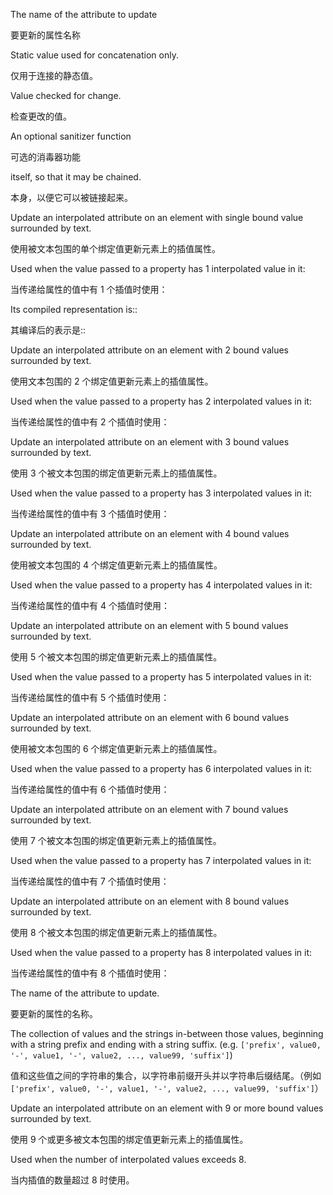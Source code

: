 The name of the attribute to update

要更新的属性名称

Static value used for concatenation only.

仅用于连接的静态值。

Value checked for change.

检查更改的值。

An optional sanitizer function

可选的消毒器功能

itself, so that it may be chained.

本身，以便它可以被链接起来。

Update an interpolated attribute on an element with single bound value surrounded by text.

使用被文本包围的单个绑定值更新元素上的插值属性。

Used when the value passed to a property has 1 interpolated value in it:

当传递给属性的值中有 1 个插值时使用：

Its compiled representation is::

其编译后的表示是::

Update an interpolated attribute on an element with 2 bound values surrounded by text.

使用文本包围的 2 个绑定值更新元素上的插值属性。

Used when the value passed to a property has 2 interpolated values in it:

当传递给属性的值中有 2 个插值时使用：

Update an interpolated attribute on an element with 3 bound values surrounded by text.

使用 3 个被文本包围的绑定值更新元素上的插值属性。

Used when the value passed to a property has 3 interpolated values in it:

当传递给属性的值中有 3 个插值时使用：

Update an interpolated attribute on an element with 4 bound values surrounded by text.

使用被文本包围的 4 个绑定值更新元素上的插值属性。

Used when the value passed to a property has 4 interpolated values in it:

当传递给属性的值中有 4 个插值时使用：

Update an interpolated attribute on an element with 5 bound values surrounded by text.

使用 5 个被文本包围的绑定值更新元素上的插值属性。

Used when the value passed to a property has 5 interpolated values in it:

当传递给属性的值中有 5 个插值时使用：

Update an interpolated attribute on an element with 6 bound values surrounded by text.

使用被文本包围的 6 个绑定值更新元素上的插值属性。

Used when the value passed to a property has 6 interpolated values in it:

当传递给属性的值中有 6 个插值时使用：

Update an interpolated attribute on an element with 7 bound values surrounded by text.

使用 7 个被文本包围的绑定值更新元素上的插值属性。

Used when the value passed to a property has 7 interpolated values in it:

当传递给属性的值中有 7 个插值时使用：

Update an interpolated attribute on an element with 8 bound values surrounded by text.

使用 8 个被文本包围的绑定值更新元素上的插值属性。

Used when the value passed to a property has 8 interpolated values in it:

当传递给属性的值中有 8 个插值时使用：

The name of the attribute to update.

要更新的属性的名称。

The collection of values and the strings in-between those values, beginning with
a string prefix and ending with a string suffix.
\(e.g. `['prefix', value0, '-', value1, '-', value2, ..., value99, 'suffix']`\)

值和这些值之间的字符串的集合，以字符串前缀开头并以字符串后缀结尾。（例如 `['prefix', value0,
'-', value1, '-', value2, ..., value99, 'suffix']`）

Update an interpolated attribute on an element with 9 or more bound values surrounded by text.

使用 9 个或更多被文本包围的绑定值更新元素上的插值属性。

Used when the number of interpolated values exceeds 8.

当内插值的数量超过 8 时使用。